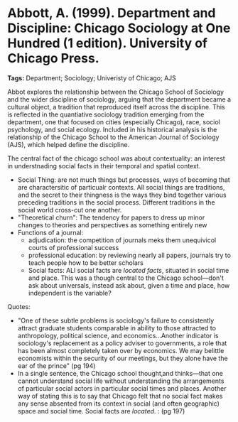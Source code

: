 # Abbott, A. (1999). Department and Discipline: Chicago Sociology at One Hundred (1 edition). University of Chicago Press.

**Tags:** Department; Sociology; Univeristy of Chicago; AJS

Abbot explores the relationship between the Chicago School of Sociology and the wider discipline of sociology, arguing that the department became a cultural object, a tradition that reproduced itself across the discipline. This is reflected in the quantiative sociology tradition emerging from the department, one that focused on cities (especially Chicago), race, sociol psychology, and social ecology. Included in his historical analysis is the relationship of the Chicago School to the American Journal of Sociology (AJS), which helped define the discipline. 

The central fact of the chicago school was about contextuality: an interest in understnading social facts in their temporal and spatial context. 

- Social Thing: are not much things but processes, ways of becoming that are charactersitic of particualr contexts. All social things are traditions, and the secret to their thingness is the ways they bind together various preceding traditions in the social process. Different traditions in the social world cross-cut one another. 
- "Theoretical churn": The tendency for papers to dress up minor changes to theories and perspectives as something entirely new
- Functions of a journal:
  - adjudication: the competition of journals meks them unequivicol courts of professional success
  - professional education: by reviewing nearly all papers, journals try to teach people how to be better scholars
  - Social facts: ALl social facts are _located facts_, situated in social time and place. This was a though central to the Chicago school—don't ask about universals, instead ask about, given a time and place, how independent is the variable? 


Quotes: 
- "One of these subtle problems is sociology's failure to consistently attract graduate students comparable in ability to those attracted to anthropology, political science, and economics...Another indicator is sociology's replacement as a policy adviser to governments, a role that has been almost completely taken over by economics. We may belittle economists within the security of our meetings, but they alone have the ear of the prince" (pg 194)
- In a single sentence, the Chicago school thought‚and thinks—that one cannot understand social life without understanding the arrangements of particular social actors in particular social times and places. Another way of stating this is to say that Chicago felt that no social fact makes any sense absented from its context in social (and often geographic) space and social time. Social facts are _located_. : (pg 197)
